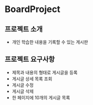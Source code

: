 # BoardProject

## 프로젝트 소개
- 개인 학습한 내용을 기록할 수 있는 게시판



## 프로젝트 요구사항
- 제목과 내용의 형태로 게시글을 등록
- 게시글 상세 목록 조회
- 게시글 수정
- 게시글 삭제
- 한 페이지에 10개의 게시글 목록 
